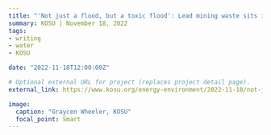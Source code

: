 ```yaml
---
title: "'Not just a flood, but a toxic flood': Lead mining waste sits in the same floodwaters as Northeast Oklahoma homes and businesses"
summary: KOSU | November 18, 2022
tags:
- writing
- water
- KOSU

date: "2022-11-18T12:00:00Z"

# Optional external URL for project (replaces project detail page).
external_link: https://www.kosu.org/energy-environment/2022-11-18/not-just-a-flood-but-a-toxic-flood-lead-mining-waste-sits-in-the-same-floodwaters-as-northeast-oklahoma-homes-and-businesses

image:
  caption: "Graycen Wheeler, KOSU"
  focal_point: Smart
---
```

